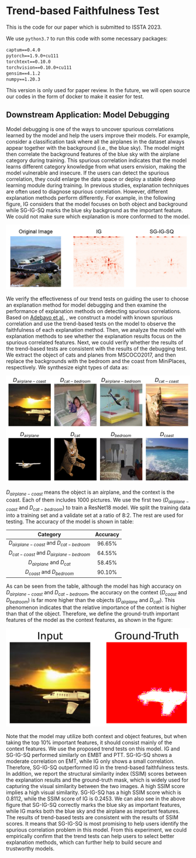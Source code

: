 # Trend-based Faithfulness Test

This is the code for our paper which is submitted to ISSTA 2023.

We use `python3.7` to run this code with some necessary packages:

```text
captum==0.4.0
pytorch==1.9.0+cu111
torchtext==0.10.0
torchvision==0.10.0+cu111
gensim==4.1.2
numpy==1.20.3

```

This version is only used for paper review. In the future, we will open source our codes in the form of docker to make it easier for test.

## Downstream Application: Model Debugging

Model debugging is one of the ways to uncover spurious correlations learned by the model and help the users improve their models. For example, consider a classification task where all the airplanes in the dataset always appear together with the background (i.e., the blue sky). The model might then correlate the background features of the blue sky with the airplane category during training. This spurious correlation indicates that the model learns different category knowledge from what users envision, making the model vulnerable and insecure. If the users can detect the spurious correlation, they could enlarge the data space or deploy a stable deep learning module during training. In previous studies, explanation techniques are often used to diagnose spurious correlation. However, different explanation methods perform differently. For example, in the following figure, IG considers that the model focuses on both object and background while SG-IG-SQ marks the blue sky background as the important feature. We could not make sure which explanation is more conformed to the model.

![vis_debug](/images/coco_vis_debug.png)

We verify the effectiveness of our trend tests on guiding the user to choose an explanation method for model debugging and then examine the performance of explanation methods on detecting spurious correlations. Based on [Adebayo et al.](https://proceedings.neurips.cc/paper/2020/hash/075b051ec3d22dac7b33f788da631fd4-Abstract.html) , we construct a model with known spurious correlation and use the trend-based tests on the model to observe the faithfulness of each explanation method. Then, we analyze the model with explanation methods to see whether the explanation results focus on the spurious correlated features. Next, we could verify whether the results of the trend-based tests are consistent with the results of the debugging test. We extract the object of cats and planes from MSCOCO2017, and then replace the backgrounds with the bedroom and the coast from MiniPlaces, respectively. We synthesize eight types of data as: 

![vis_data](images/coco_vis_data.png)

$D_{airplane-coast}$ means the object is an airplane, and the context is the coast. Each of them includes $1000$ pictures. We use the first two ($D_{airplane-coast}$ and $D_{cat-bedroom}$) to train a ResNet18 model. We split the training data into a training set and a validate set at a ratio of 8:2. The rest are used for testing. The accuracy of the model is shown in table:

|Category| Accuracy|
|:------------------------------------------:|:-----------------:|
| $D_{airplane-coast}$ and $D_{cat-bedroom}$ |      96.65\%      |
| $D_{cat-coast}$ and $D_{airplane-bedroom}$ |      64.55\%      |
|        $D_{airplane}$ and $D_{cat}$        |      58.45\%      |
|        $D_{coast}$ and $D_{bedroom}$       |      90.10\%      |

As can be seen from the table, although the model has high accuracy on $D_{airplane-coast}$ and $D_{cat-bedroom}$, the accuracy on the context ($D_{coast}$ and $D_{bedroom}$) is far more higher than the objects ($D_{airplane}$ and $D_{cat}$). This phenomenon indicates that the relative importance of the context is higher than that of the object. Therefore, we define the ground-truth important features of the model as the context features, as shown in the figure: 

![vis_mask](images/coco_vis_mask.png)

Note that the model may utilize both context and object features, but when taking the top 10\% important features, it should consist mainly of the context features. We use the proposed trend tests on this model. IG and SG-IG-SQ performed similarly on EMBT and PTT. SG-IG-SQ shows a moderate correlation on EMT, while IG only shows a small correlation. Therefore, SG-IG-SQ outperformed IG in the trend-based faithfulness tests. In addition, we report the structural similarity index (SSIM) scores between the explanation results and the ground-truth mask, which is widely used for capturing the visual similarity between the two images. A high SSIM score implies a high visual similarity. SG-IG-SQ has a high SSIM score which is 0.8112, while the SSIM score of IG is 0.2453. We can also see in the above figure that SG-IG-SQ correctly marks the blue sky as important features, while IG marks both the blue sky and the airplane as important features. The results of trend-based tests are consistent with the results of SSIM scores. It means that SG-IG-SQ is most promising to help users identify the spurious correlation problem in this model. From this experiment, we could empirically confirm that the trend tests can help users to select better explanation methods, which can further help to build secure and trustworthy models.
